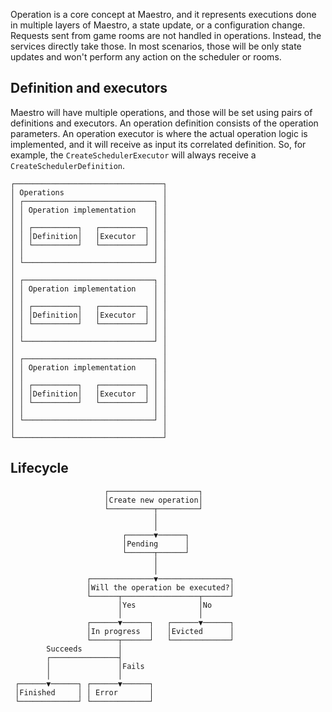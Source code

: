 Operation is a core concept at Maestro, and it represents executions done in multiple layers of Maestro, a state update, or a configuration change. Requests sent from game rooms are not handled in operations. Instead, the services directly take those. In most scenarios, those will be only state updates and won't perform any action on the scheduler or rooms.

## Definition and executors

Maestro will have multiple operations, and those will be set using pairs of definitions and executors. An operation definition consists of the operation parameters. An operation executor is where the actual operation logic is implemented, and it will receive as input its correlated definition. So, for example, the `CreateSchedulerExecutor` will always receive a `CreateSchedulerDefinition`.

```
┌─────────────────────────────────┐
│ Operations                      │
│ ┌─────────────────────────────┐ │
│ │ Operation implementation    │ │
│ │                             │ │
│ │ ┌──────────┐   ┌──────────┐ │ │
│ │ │Definition│   │Executor  │ │ │
│ │ └──────────┘   └──────────┘ │ │
│ │                             │ │
│ └─────────────────────────────┘ │
│                                 │
│ ┌─────────────────────────────┐ │
│ │ Operation implementation    │ │
│ │                             │ │
│ │ ┌──────────┐   ┌──────────┐ │ │
│ │ │Definition│   │Executor  │ │ │
│ │ └──────────┘   └──────────┘ │ │
│ │                             │ │
│ └─────────────────────────────┘ │
│                                 │
│ ┌─────────────────────────────┐ │
│ │ Operation implementation    │ │
│ │                             │ │
│ │ ┌──────────┐   ┌──────────┐ │ │
│ │ │Definition│   │Executor  │ │ │
│ │ └──────────┘   └──────────┘ │ │
│ │                             │ │
│ └─────────────────────────────┘ │
│                                 │
└─────────────────────────────────┘
```

## Lifecycle
```
                     ┌────────────────────┐
                     │Create new operation│
                     └──────────┬─────────┘
                                │
                                │
                         ┌──────▼──────┐
                         │Pending      │
                         └──────┬──────┘
                                │
                                │
                 ┌──────────────▼────────────────┐
                 │Will the operation be executed?│
                 └──────┬─────────────────┬──────┘
                        │Yes              │No
                        │                 │
                 ┌──────▼──────┐   ┌──────▼──────┐
                 │In progress  │   │Evicted      │
                 └──────┬──────┘   └─────────────┘
        Succeeds        │
        ┌───────────────┤
        │               │Fails
        │               │
 ┌──────▼──────┐ ┌──────▼──────┐
 │Finished     │ │ Error       │
 └─────────────┘ └─────────────┘
```
